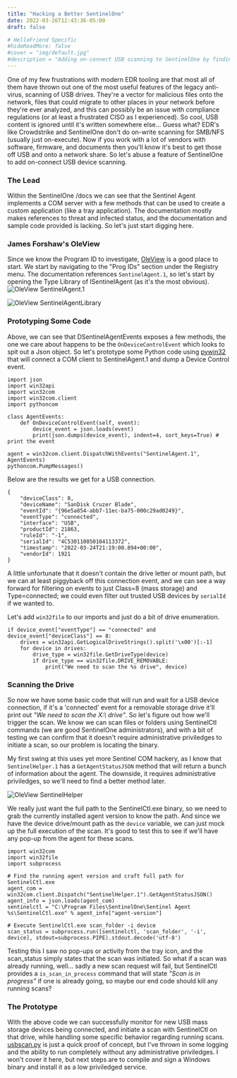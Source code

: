 ```yaml
---
title: "Hacking a Better SentinelOne"
date: 2022-03-26T12:43:36-05:00
draft: false

# HelloFriend Specific
#hideReadMore: false
#cover = "img/default.jpg"
#description = "Adding on-connect USB scanning to SentinelOne by finding and abusing exposed COM interfaces."
---
```


One of my few frustrations with modern EDR tooling are that most all of them have thrown out one of the most useful features of the legacy anti-virus, scanning of USB drives. They're a vector for malicious files onto the network, files that could migrate to other places in your network before they're ever analyzed, and this can possibly be an issue with compliance regulations (or at least a frustrated CISO as I experienced). So cool, USB content is ignored until it's written somewhere else... Guess what? EDR's like Crowdstrike and SentinelOne don't do on-write scanning for SMB/NFS (usually just on-execute). Now if you work with a lot of vendors with software, firmware, and documents then you'll know it's best to get those off USB and onto a network share. So let's abuse a feature of SentinelOne to add on-connect USB device scanning.

### The Lead
Within the SentinelOne /docs we can see that the Sentinel Agent implements a COM server with a few methods that can be used to create a custom application (like a tray application). The documentation mostly makes references to threat and infected status, and the documentation and sample code provided is lacking. So let's just start digging here.

### James Forshaw's OleView
Since we know the Program ID to investigate, [OleView](https://github.com/tyranid/oleviewdotnet) is a good place to start. We start by navigating to the "Prog IDs" section under the Registry menu. The documentation references `SentinelAgent.1`, so let's start by opening the Type Library of ISentinelAgent (as it's the most obvious).
![OleView SentinelAgent.1](../../static/hacking_better_sentinelone/OleView_SentinelAgent1.png)

![OleView SentinelAgentLibrary](../../static/hacking_better_sentinelone/OleView_DSentinelAgentEvents.png)


### Prototyping Some Code
Above, we can see that DSentinelAgentEvents exposes a few methods, the one we care about happens to be the `OnDeviceControlEvent` which looks to spit out a Json object. So let's prototype some Python code using [pywin32](https://pypi.org/project/pywin32/) that will connect a COM client to SentinelAgent.1 and dump a Device Control event.

```
import json
import win32api
import win32com
import win32com.client
import pythoncom

class AgentEvents:
    def OnDeviceControlEvent(self, event):
        device_event = json.loads(event)
        print(json.dumps(device_event), indent=4, sort_keys=True) # print the event

agent = win32com.client.DispatchWithEvents("SentinelAgent.1", AgentEvents)
pythoncom.PumpMessages()
```
Below are the results we get for a USB connection.
``` 
{
    "deviceClass": 8,
    "deviceName": "SanDisk Cruzer Blade",
    "eventId": "{96e5a854-abb7-11ec-ba75-000c29ad0249}",
    "eventType": "connected",
    "interface": "USB",
    "productId": 21863,
    "ruleId": "-1",
    "serialId": "4C530110050104113372",
    "timestamp": "2022-03-24T21:19:00.894+00:00",
    "vendorId": 1921
}
```

A little unfortunate that it doesn't contain the drive letter or mount path, but we can at least piggyback off this connection event, and we can see a way forward for filtering on events to just Class=8 (mass storage) and Type=connected; we could even filter out trusted USB devices by `serialId` if we wanted to.

Let's add `win32file` to our imports and just do a bit of drive enumeration.
```
if device_event["eventType"] == "connected" and device_event["deviceClass"] == 8:
    drives = win32api.GetLogicalDriveStrings().split('\x00')[:-1]
    for device in drives:
        drive_type = win32file.GetDriveType(device)
        if drive_type == win32file.DRIVE_REMOVABLE:
            print("We need to scan the %s drive", device)
```

### Scanning the Drive

So now we have some basic code that will run and wait for a USB device connection, if it's a 'connected' event for a removable storage drive it'll print out _"We need to scan the X:\ drive"_. So let's figure out how we'll trigger the scan. We know we can scan files or folders using SentinelCtl commands (we are good SentinelOne administrators), and with a bit of testing we can confirm that it doesn't require administrative priviledges to initiate a scan, so our problem is locating the binary.

My first swing at this uses yet more Sentinel COM hackery, as I know that `SentinelHelper.1` has a `GetAgentStatusJSON` method that will return a bunch of information about the agent. The downside, it requires administrative priviledges, so we'll need to find a better method later.

![OleView SentinelHelper](../../static/hacking_better_sentinelone/OleView_ISentinelHelper.png)

We really just want the full path to the SentinelCtl.exe binary, so we need to grab the currently installed agent version to know the path. And since we have the device drive/mount path as the `device` variable, we can just mock up the full execution of the scan. It's good to test this to see if we'll have any pop-up from the agent for these scans.

```
import win32com
import win32file
import subprocess

# Find the running agent version and craft full path for SentinelCtl.exe
agent_com = win32com.client.Dispatch("SentinelHelper.1").GetAgentStatusJSON()
agent_info = json.loads(agent_com)
sentinelctl = "C:\Program Files\SentinelOne\Sentinel Agent %s\SentinelCtl.exe" % agent_info["agent-version"]

# Execute SentinelCtl.exe scan_folder -i device
scan_status = subprocess.run([sentinelctl, 'scan_folder', '-i', device], stdout=subprocess.PIPE).stdout.decode('utf-8')
```

Testing this I saw no pop-ups or activity from the tray icon, and the scan_status simply states that the scan was initiated. So what if a scan was already running, well... sadly a new scan request will fail, but SentinelCtl provides a `is_scan_in_process` command that will state _"Scan is in progress"_ if one is already going, so maybe our end code should kill any running scans?

### The Prototype
With the above code we can successfully monitor for new USB mass storage devices being connected, and initiate a scan with SentinelCtl on that drive, while handling some specific behavior regarding running scans. [usbscan.py](https://github.com/keyboardcrunch/sentinelone_usbscan/blob/main/usbscan.py) is just a quick proof of concept, but I've thrown in some logging and the ability to run completely without any administrative priviledges. I won't cover it here, but next steps are to compile and sign a Windows binary and install it as a low priviledged service.